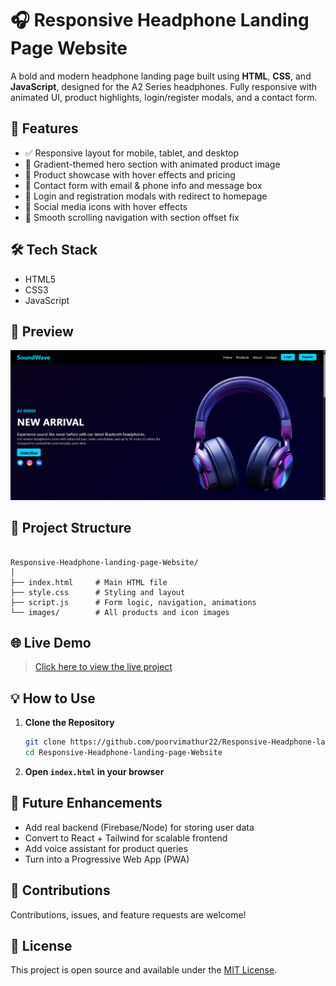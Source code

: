 # 🎧 Responsive Headphone Landing Page Website

A bold and modern headphone landing page built using **HTML**, **CSS**, and **JavaScript**, designed for the A2 Series headphones. Fully responsive with animated UI, product highlights, login/register modals, and a contact form.

## 🚀 Features

- ✅ Responsive layout for mobile, tablet, and desktop
- 🎨 Gradient-themed hero section with animated product image
- 🛒 Product showcase with hover effects and pricing
- 📩 Contact form with email & phone info and message box
- 🔐 Login and registration modals with redirect to homepage
- 🔗 Social media icons with hover effects
- 📌 Smooth scrolling navigation with section offset fix

## 🛠️ Tech Stack

- HTML5
- CSS3
- JavaScript 

## 📸 Preview

![Screenshot](images/preview-1.png)

## 📂 Project Structure

```

Responsive-Headphone-landing-page-Website/
│
├── index.html     # Main HTML file
├── style.css      # Styling and layout
├── script.js      # Form logic, navigation, animations
└── images/        # All products and icon images

```

## 🌐 Live Demo

> [Click here to view the live project](https://poorvimathur22.github.io/Responsive-Headphone-landing-page-Website/)

## 💡 How to Use

1. **Clone the Repository**  
   ```bash
   git clone https://github.com/poorvimathur22/Responsive-Headphone-landing-page-Website.git
   cd Responsive-Headphone-landing-page-Website
   ```

2. **Open `index.html` in your browser**

## 🧠 Future Enhancements

- Add real backend (Firebase/Node) for storing user data
- Convert to React + Tailwind for scalable frontend
- Add voice assistant for product queries
- Turn into a Progressive Web App (PWA)


## 🤝 Contributions

Contributions, issues, and feature requests are welcome!

## 📄 License

This project is open source and available under the [MIT License](LICENSE).
